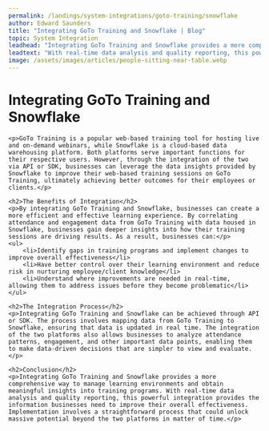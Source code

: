 ```yaml
---
permalink: /landings/system-integrations/goto-training/snowflake
author: Edward Saunders
title: "Integrating GoTo Training and Snowflake | Blog"
topic: System Integration
leadhead: "Integrating GoTo Training and Snowflake provides a more comprehensive way to manage learning environments and obtain meaningful insights into training programs"
leadtext: "With real-time data analysis and quality reporting, this powerful integration provides the information businesses need to improve their overall effectiveness. Implementation involves a straightforward process that could unlock massive potential beyond the two platforms in matter of time."
image: /assets/images/articles/people-sitting-near-table.webp
---
```

<div class="arttext">	<h1>Integrating GoTo Training and Snowflake</h1>

	<p>GoTo Training is a popular web-based training tool for hosting live and on-demand webinars, while Snowflake is a cloud-based data warehousing platform. Both platforms serve important functions for their respective users. However, through the integration of the two via API or SDK, businesses can leverage the data insights provided by Snowflake to improve their web-based training sessions on GoTo Training, ultimately achieving better outcomes for their employees or clients.</p>

	<h2>The Benefits of Integration</h2>
	<p>By integrating GoTo Training and Snowflake, businesses can create a more efficient and effective learning experience. By correlating attendance and engagement data from GoTo Training with data housed in Snowflake, businesses gain deeper insights into how their training sessions are driving results. As a result, businesses can:</p>
	<ul>
		<li>Identify gaps in training programs and implement changes to improve overall effectiveness</li>
		<li>Have better control over their learning environment and reduce risk in nurturing employee/client knowledge</li>
		<li>Understand where improvements are needed in real-time, allowing them to address issues before they become problematic</li>
	</ul>

	<h2>The Integration Process</h2>
	<p>Integrating GoTo Training and Snowflake can be achieved through API or SDK. The process involves mapping data from GoTo Training to Snowflake, ensuring that data is updated in real time. The integration of the two platforms also allows businesses to analyze attendance patterns, engagement, and other important data points, enabling them to make data-driven decisions that are simpler to view and evaluate.</p>

	<h2>Conclusion</h2>
	<p>Integrating GoTo Training and Snowflake provides a more comprehensive way to manage learning environments and obtain meaningful insights into training programs. With real-time data analysis and quality reporting, this powerful integration provides the information businesses need to improve their overall effectiveness. Implementation involves a straightforward process that could unlock massive potential beyond the two platforms in matter of time.</p>
</div>